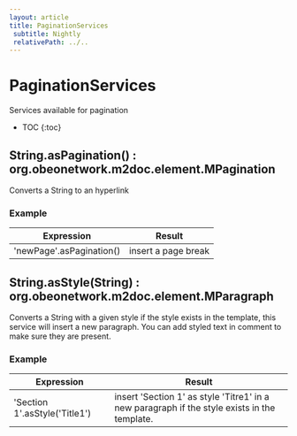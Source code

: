 ```yaml
---
layout: article
title: PaginationServices
 subtitle: Nightly
 relativePath: ../..
---
```


<!--
/********************************************************************************
** Copyright (c) 2015 Obeo.
** All rights reserved. This program and the accompanying materials
** are made available under the terms of the Eclipse Public License v1.0
** which accompanies this distribution, and is available at
** http://www.eclipse.org/legal/epl-v10.html
**
** Contributors:
**    Stephane Begaudeau (Obeo) - initial API and implementation
*********************************************************************************/
-->

# PaginationServices

Services available for pagination

* TOC
{:toc}

## String.asPagination() : org.obeonetwork.m2doc.element.MPagination

Converts a String to an hyperlink

### Example

| Expression | Result |
| ---------- | ------ |
| 'newPage'.asPagination() | insert a page break |

## String.asStyle(String) : org.obeonetwork.m2doc.element.MParagraph

Converts a String with a given style if the style exists in the template, this service will insert a new paragraph. You can add styled text in comment to make sure they are present.

### Example

| Expression | Result |
| ---------- | ------ |
| 'Section 1'.asStyle('Title1') | insert 'Section 1' as style 'Titre1' in a new paragraph if the style exists in the template. |



